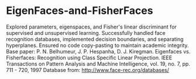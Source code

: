 # EigenFaces-and-FisherFaces
Explored parameters, eigenspaces, and Fisher's linear discriminant for supervised and unsupervised learning. Successfully handled face recognition databases, implemented decision boundaries, and separating hyperplanes. Ensured no code copy-pasting to maintain academic integrity.
Base paper: P. N. Belhumeur, J. P. Hespanha, D. J. Kiregman. Eigenfaces vs. Fisherfaces: Recognition using Class Specific Linear Projection. IEEE Transactions on Pattern Analysis and Machine Intelligence, vol. 19, no. 7, pp. 711 - 720, 1997
Database from: http://www.face-rec.org/databases/
